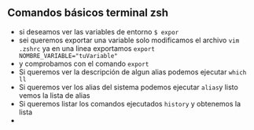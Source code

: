 ## Comandos básicos terminal zsh

- si deseamos ver las variables de entorno ```$ expor```
- sei queremos exportar una variable solo modificamos el archivo ```vim .zshrc``` ya en una linea exportamos ```export NOMBRE_VARIABLE="tuVariable"```
- y comprobamos con el comando ```export```
- Si queremos ver la descripción de algun alias podemos ejecutar ```which ll```
- Si queremos ver los alias del sistema podemos ejecutar ```alias```y listo vemos la lista de alias
- Si queremos listar los comandos ejecutados ```history``` y obtenemos la lista
- 

